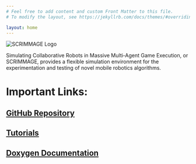 ```yaml
---
# Feel free to add content and custom Front Matter to this file.
# To modify the layout, see https://jekyllrb.com/docs/themes/#overriding-theme-defaults

layout: home
---
```


![SCRIMMAGE Logo](https://raw.githubusercontent.com/gtri/scrimmage/master/docs/source/images/scrimmage_vert_black_clean_medium.png)

Simulating Collaborative Robots in Massive Multi-Agent Game Execution, or
SCRIMMAGE, provides a flexible simulation environment for the experimentation
and testing of novel mobile robotics algorithms.

# Important Links:

## [GitHub Repository](https://github.com/gtri/scrimmage)

## [Tutorials](http://www.scrimmagesim.org/docs/sphinx/html/index.html)

## [Doxygen Documentation](http://www.scrimmagesim.org/docs/doxygen/html/index.html)
